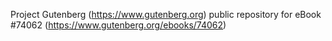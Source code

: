 Project Gutenberg (https://www.gutenberg.org) public repository for eBook #74062 (https://www.gutenberg.org/ebooks/74062)
